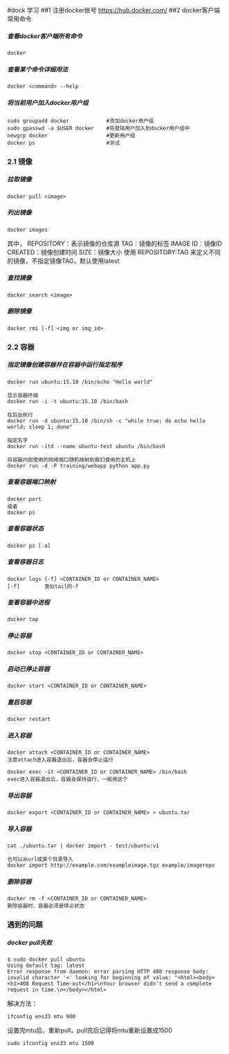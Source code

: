 #dock 学习
##1 注册docker账号
https://hub.docker.com/
##2 docker客户端常用命令
##### 查看docker客户端所有命令
```
docker
```
##### 查看某个命令详细用法
```
docker <command> --help
```
##### 将当前用户加入docker用户组
```
sudo groupadd docker            #添加docker用户组
sudo gpasswd -a $USER docker    #将登陆用户加入到docker用户组中
newgrp docker                   #更新用户组
docker ps                       #测试
```
### 2.1 镜像
##### 拉取镜像
```
docker pull <image>
```
##### 列出镜像
```
docker images
```
其中，
REPOSITORY：表示镜像的仓库源
TAG：镜像的标签
IMAGE ID：镜像ID
CREATED：镜像创建时间
SIZE：镜像大小
使用 REPOSITORY:TAG 来定义不同的镜像，不指定镜像TAG，默认使用latest
##### 查找镜像
```
docker search <image>
```
##### 删除镜像
```
docker rmi [-f] <img or img_id>
```
### 2.2 容器
##### 指定镜像创建容器并在容器中运行指定程序
```
docker run ubuntu:15.10 /bin/echo "Hello world"

显示容器终端
docker run -i -t ubuntu:15.10 /bin/bash

在后台执行
docker run -d ubuntu:15.10 /bin/sh -c "while true; do echo hello world; sleep 1; done"

指定名字
docker run -itd --name ubuntu-test ubuntu /bin/bash

将容器内部使用的网络端口随机映射到我们使用的主机上
docker run -d -P training/webapp python app.py
```
##### 查看容器端口映射
```
docker port
或者
docker ps
```
##### 查看容器状态
```
docker ps [-a]
```
##### 查看容器日志
```
docker logs [-f] <CONTAINER_ID or CONTAINER_NAME>
[-f]        类似tail的-f
```
##### 查看容器中进程
```
docker top
```
##### 停止容器
```
docker stop <CONTAINER_ID or CONTAINER_NAME>
```
##### 启动已停止容器
```
docker start <CONTAINER_ID or CONTAINER_NAME>
```
##### 重启容器
```
docker restart
```
##### 进入容器
```
docker attach <CONTAINER_ID or CONTAINER_NAME>
注意attach进入容器退出后，容器会停止运行

docker exec -it <CONTAINER_ID or CONTAINER_NAME> /bin/bash
exec进入容器退出后，容器会保持运行，一般用这个
```
##### 导出容器
```
docker export <CONTAINER_ID or CONTAINER_NAME> > ubuntu.tar
```
##### 导入容器
```
cat ./ubuntu.tar | docker import - test/ubuntu:v1

也可以从url或某个目录导入
docker import http://example.com/exampleimage.tgz example/imagerepo
```
##### 删除容器
```
docker rm -f <CONTAINER_ID or CONTAINER_NAME>
删除容器时，容器必须是停止状态
```

### 遇到的问题
##### docker pull失败
```
$ sudo docker pull ubuntu
Using default tag: latest
Error response from daemon: error parsing HTTP 408 response body: invalid character '<' looking for beginning of value: "<html><body><h1>408 Request Time-out</h1>\nYour browser didn't send a complete request in time.\n</body></html>
```
解决方法：
```
ifconfig ens33 mtu 900
```
设置完mtu后，重新pull，pull完后记得将mtu重新设置成1500
```
sudo ifconfig ens33 mtu 1500
```
